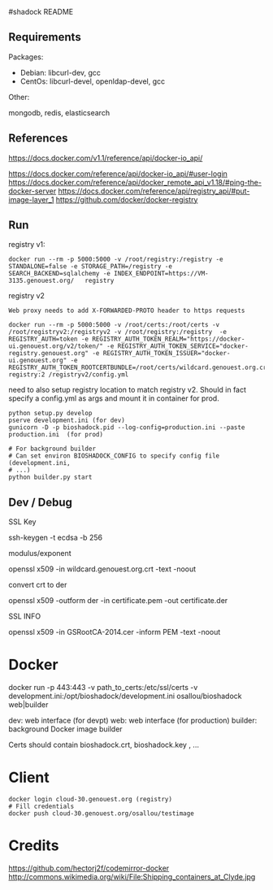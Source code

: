 #shadock README

## Requirements

Packages:

 * Debian: libcurl-dev, gcc
 * CentOs: libcurl-devel, openldap-devel, gcc

Other:

mongodb, redis, elasticsearch

## References


https://docs.docker.com/v1.1/reference/api/docker-io_api/

https://docs.docker.com/reference/api/docker-io_api/#user-login
https://docs.docker.com/reference/api/docker_remote_api_v1.18/#ping-the-docker-server
https://docs.docker.com/reference/api/registry_api/#put-image-layer_1
https://github.com/docker/docker-registry

## Run

registry v1:

    docker run --rm -p 5000:5000 -v /root/registry:/registry -e STANDALONE=false -e STORAGE_PATH=/registry -e SEARCH_BACKEND=sqlalchemy -e INDEX_ENDPOINT=https://VM-3135.genouest.org/   registry

registry v2

    Web proxy needs to add X-FORWARDED-PROTO header to https requests

    docker run --rm -p 5000:5000 -v /root/certs:/root/certs -v /root/registryv2:/registryv2 -v /root/registry:/registry  -e REGISTRY_AUTH=token -e REGISTRY_AUTH_TOKEN_REALM="https://docker-ui.genouest.org/v2/token/" -e REGISTRY_AUTH_TOKEN_SERVICE="docker-registry.genouest.org" -e REGISTRY_AUTH_TOKEN_ISSUER="docker-ui.genouest.org" -e REGISTRY_AUTH_TOKEN_ROOTCERTBUNDLE=/root/certs/wildcard.genouest.org.crt  registry:2 /registryv2/config.yml

need to also setup registry location to match registry v2. Should in fact specify a config.yml as args and mount it in container for prod.

    python setup.py develop
    pserve development.ini (for dev)
    gunicorn -D -p bioshadock.pid --log-config=production.ini --paste production.ini  (for prod)

    # For background builder
    # Can set environ BIOSHADOCK_CONFIG to specify config file (development.ini,
    # ...)
    python builder.py start    

## Dev / Debug

SSL Key

ssh-keygen -t ecdsa -b 256


modulus/exponent

openssl x509  -in wildcard.genouest.org.crt -text -noout

convert crt to der

openssl x509 -outform der -in certificate.pem -out certificate.der

SSL INFO

openssl x509 -in GSRootCA-2014.cer -inform PEM -text -noout


# Docker

  docker run -p 443:443 -v path_to_certs:/etc/ssl/certs -v development.ini:/opt/bioshadock/development.ini osallou/bioshadock web|builder

dev: web interface (for devpt)
web: web interface (for production)
builder: background Docker image builder

  Certs should contain bioshadock.crt, bioshadock.key , ...


# Client

    docker login cloud-30.genouest.org (registry)
    # Fill credentials
    docker push cloud-30.genouest.org/osallou/testimage


# Credits
https://github.com/hectorj2f/codemirror-docker
http://commons.wikimedia.org/wiki/File:Shipping_containers_at_Clyde.jpg
